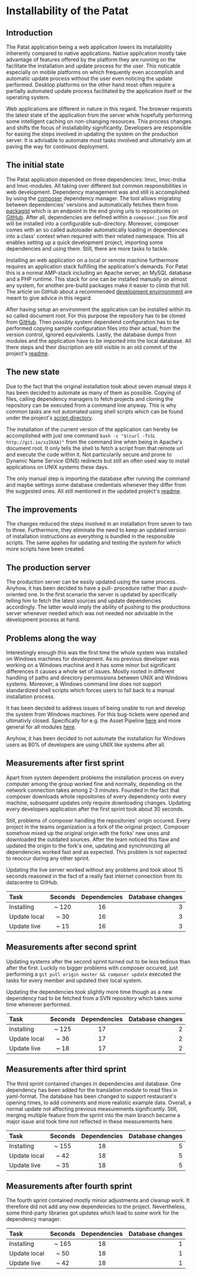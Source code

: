 # Installability of the Patat

## Introduction

The Patat application being a web application lowers its installability inherently compared to native applications. Native application mostly take advantage of features offered by the platform they are running on the facilitate the installation and update process for the user. This noticable especially on mobile platforms on which frequently even accomplish and automatic update process without the user even noticing the update performed. Desktop platforms on the other hand most often require a partially automated update process facilitated by the application itself or the operating system.

Web applications are different in nature in this regard. The browser requests the latest state of the application from the server while hopefully performing some intelligent caching on non-changing resources. This process changes and shifts the focus of installability significantly. Developers are responsible for easing the steps involved in updating the system on the production server. It is advisable to automate most tasks involved and ultimativly aim at paving the way for continuos deployment.

## The initial state

The Patat application depended on three dependencies: lmvc, lmvc-troba and lmvc-modules. All taking over different but common responsibilities in web development. Dependency management was and still is accomplished by using the [composer](http://getcomposer.com) dependency manager. The tool allows migrating between dependencies' versions and automatically fetches them from [packagist](http://packagist.com) which is an endpoint in the end giving urls to repositories on [GitHub](https://github.com). After all, dependencies are defined within a `composer.json` file and will be installed into a configurable sub-directory. Moreover, composer comes with an so called autoloader automatically loading in dependencies into a class' context when required with their related namespace. This all enables setting up a quick development project, importing some dependencies and using them. Still, there are more tasks to tackle.

Installing an web application on a local or remote machine furthermore requires an application stack fulfilling the application's demands. For Patat this is a normal AMP-stack including an Apache server, an MySQL database and a PHP runtime. This stack for one can be installed manually on almost any system, for another pre-build packages make it easier to climb that hill. The article on GitHub about a recommended [development envirnonment](https://github.com/SEP007/resources/blob/master/development-environment.md) are meant to give advice in this regard.

After having setup an environment the application can be installed within its so called document root. For this purpose the repository has to be cloned from [GitHub](https://github.com/SEP007/lmvc-patat). Then possibly system dependend configuration has to be performed copying sample configuration files into their actual, from the version control, ignored equivalents. Lastly, the database dumps from modules and the application have to be imported into the local database. All there steps and their discription are still visible in an old commit of the project's [readme](https://github.com/SEP007/lmvc-patat/blob/860ed4dd5c52644b324f94676d7dfcfa9be4c269/README.md).

## The new state

Due to the fact that the original installation took about seven manual steps it has been decided to automate as many of them as possible. Copying of files, calling dependency managers to fetch projects and cloning the repository can be executed from a command line anyway. This is why common tasks are not automated using shell scripts which can be found under the project's [script-directory](https://github.com/SEP007/lmvc-patat/tree/master/scripts).

The installation of the current version of the application can hereby be accomplished with just one command `bash -c "$(curl -fsSL http://git.io/xzIkXA)"` from the command line when being in Apache's document root. It only tells the shell to fetch a script from that remote url and execute the code within it. Not particularily secure and prone to Dynamic Name Service (DNS) redirects but still an often used way to install applications on UNIX systems these days.

The only manual step is importing the database after running the command and maybe settings some database credentials whenever they differ from the suggested ones. All still mentioned in the updated project's [readme](https://github.com/SEP007/lmvc-patat/blob/master/README.md).

## The improvements

The changes reduced the steps involved in an installation from seven to two to three. Furthermore, they eliminate the need to keep an updated version of installation instructions as everything is bundled in the responsible scripts. The same applies for updating and testing the system for which more scripts have been created.

## The production server

The production server can be easily updated using the same process. Anyhow, it has been decided to have a pull- procedure rather than a push-oriented one. In the first scenario the server is updated by specifically telling him to fetch the latest sources and update dependencies accordingly. The latter would imply the ability of pushing to the productions server whenever needed which was not needed nor advisable in the development process at hand.

## Problems along the way

Interestingly enough this was the first time the whole system was installed on Windows machines for development. As no previous developer was working on a Windows machine and it has some minor but significant differences it causes a whole set of issues. Mostly rooted in different handling of paths and directory persmissions between UNIX and Windows systems. Moreover, a Windows command line does not support standardized shell scripts which forces users to fall back to a manual installation process.

It has been decided to address issues of being unable to run and develop the system from Windows machines. For this bug-tickets were opened and ultimativly closed. Specifically for e.g. the Asset Pipeline [here](https://github.com/SEP007/lmvc-modules/issues/6) and more general for all modules [here](https://github.com/SEP007/lmvc-modules/pull/7).

Anyhow, it has been decided to not automate the installation for Windows users as 80% of developers are using UNIX like systems after all.

## Measurements after first sprint

Apart from system dependent problems the installation process on every computer among the group worked fine and normally, depending on the network connection takes among 2-3 minutes.
Founded in the fact that composer downloads whole repositories of every dependency onto every machine, subsequent updates only require downloading changes. Updating every developers application after the first sprint took about 30 seconds.

Still, problems of composer handling the repositories' origin occured. Every project in the teams organization is a fork of the original project. Composer somehow mixed up the original origin with the forks' new ones and downloaded the outdated sources. After the team noticed this flaw and updated the origin to the fork's one, updating and synchronizing all dependencies worked fast and as expected. This problem is not expected to reoccur during any other sprint.

Updating the live server worked without any problems and took about 15 seconds reasoned in the fact of a really fast internet connection from its datacentre to GitHub.

| Task          | Seconds | Dependencies | Database changes |
| :------------ | :-----: | :----------: | ---------------: |
| Installing    | ~ 120   |          16  |               3  |
| Update local  | ~ 30    |          16  |               3  |
| Update live   | ~ 15    |          16  |               3  |

## Measurements after second sprint

Updating systems after the second sprint turned out to be less tedious than after the first. Luckily no bigger problems with composer occured, just performing a `git pull origin master && composer update` executed the tasks for every member and updated their local system.

Updating the dependencies took slightly more time though as a new dependency had to be fetched from a SVN repository which takes some time whenever performed.

| Task          | Seconds | Dependencies | Database changes |
| :------------ | :-----: | :----------: | ---------------: |
| Installing    | ~ 125   |          17  |               2  |
| Update local  | ~ 36    |          17  |               2  |
| Update live   | ~ 18    |          17  |               2  |

## Measurements after third sprint

The third sprint contained changes in dependencies and database. One dependency has been added for the translation module to read files in yaml-format. The database has been changed to support restaurant's opening times, to add comments and more realistic example data. Overall, a normal update not affecting previous measurements significantly. Still, merging multiple feature from the sprint into the main branch became a major issue and took time not reflected in these measurements here.

| Task          | Seconds | Dependencies | Database changes |
| :------------ | :-----: | :----------: | ---------------: |
| Installing    | ~ 155   |          18  |               5  |
| Update local  | ~ 42    |          18  |               5  |
| Update live   | ~ 35    |          18  |               5  |

## Measurements after fourth sprint

The fourth sprint contained mostly minior adjustments and cleanup work. It therefore did not add any new dependencies to the project. Nevertheless, some third-party libraries got updates which lead to some work for the dependency manager.

| Task          | Seconds | Dependencies | Database changes |
| :------------ | :-----: | :----------: | ---------------: |
| Installing    | ~ 165   |          18  |               1  |
| Update local  | ~ 50    |          18  |               1  |
| Update live   | ~ 42    |          18  |               1  |